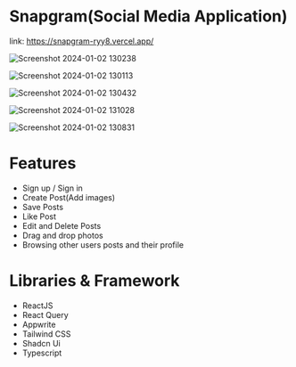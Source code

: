 # Snapgram(Social Media Application)

link: https://snapgram-ryy8.vercel.app/

![Screenshot 2024-01-02 130238](https://github.com/AnkitaSingh2000/Snapgram/assets/89559467/f4ccee71-41e0-4d77-9db7-9329046f999f)

![Screenshot 2024-01-02 130113](https://github.com/AnkitaSingh2000/Snapgram/assets/89559467/17938102-3eb6-43d1-88d9-c5783081496b)

![Screenshot 2024-01-02 130432](https://github.com/AnkitaSingh2000/Snapgram/assets/89559467/35fced52-b642-47c9-8319-c6ae6bc71aa5)

![Screenshot 2024-01-02 131028](https://github.com/AnkitaSingh2000/Snapgram/assets/89559467/8c665fbe-73e1-4841-b467-f02037be2263)

![Screenshot 2024-01-02 130831](https://github.com/AnkitaSingh2000/Snapgram/assets/89559467/3e918295-79f4-434e-937b-e19fd6d31f21)




# Features
- Sign up / Sign in
- Create Post(Add images)
- Save Posts
- Like Post
- Edit and Delete Posts
- Drag and drop photos
- Browsing other users posts and their profile

# Libraries & Framework
- ReactJS
- React Query
- Appwrite
- Tailwind CSS
- Shadcn Ui
- Typescript
